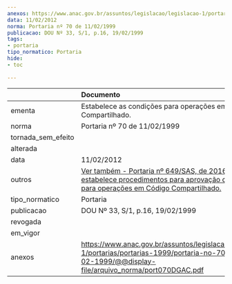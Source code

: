 ```yaml
---
anexos: https://www.anac.gov.br/assuntos/legislacao/legislacao-1/portarias/portarias-1999/portaria-no-70-de-11-02-1999/@@display-file/arquivo_norma/port070DGAC.pdf
data: 11/02/2012
norma: Portaria nº 70 de 11/02/1999
publicacao: DOU Nº 33, S/1, p.16, 19/02/1999
tags:
- portaria
tipo_normatico: Portaria
hide: 
- toc 
 
---
```


|                    | Documento                                                                                                                                                                                                                                                                                                                |
|:-------------------|:-------------------------------------------------------------------------------------------------------------------------------------------------------------------------------------------------------------------------------------------------------------------------------------------------------------------------|
| ementa             | Estabelece as condições para operações em Código Compartilhado.                                                                                                                                                                                                                                                          |
| norma              | Portaria nº 70 de 11/02/1999                                                                                                                                                                                                                                                                                             |
| tornada_sem_efeito |                                                                                                                                                                                                                                                                                                                          |
| alterada           |                                                                                                                                                                                                                                                                                                                          |
| data               | 11/02/2012                                                                                                                                                                                                                                                                                                               |
| outros             | <a class="external-link" href="https://www.anac.gov.br/assuntos/legislacao/legislacao-1/portarias/portarias-2016/portaria-no-0649-sas-18-03-2016" target="_blank" title="">Ver também - Portaria nº 649/SAS, de 2016, que estabelece procedimentos para aprovação de acordos para operações em Código Compartilhado.</a> |
| tipo_normatico     | Portaria                                                                                                                                                                                                                                                                                                                 |
| publicacao         | DOU Nº 33, S/1, p.16, 19/02/1999                                                                                                                                                                                                                                                                                         |
| revogada           |                                                                                                                                                                                                                                                                                                                          |
| em_vigor           |                                                                                                                                                                                                                                                                                                                          |
| anexos             | https://www.anac.gov.br/assuntos/legislacao/legislacao-1/portarias/portarias-1999/portaria-no-70-de-11-02-1999/@@display-file/arquivo_norma/port070DGAC.pdf                                                                                                                                                              |